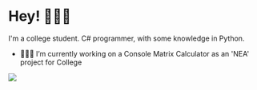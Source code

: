 # Hey! 🙋🏼‍♂️
I'm a college student. C# programmer, with some knowledge in Python.
- 👨🏼‍💻 I’m currently working on a Console Matrix Calculator as an 'NEA' project for College
<picture>
  <source
    srcset="https://github-readme-stats.vercel.app/api?username=ervinoks&theme=github_dark&rank_icon=github&show_icons=true&hide=prs,issues,contribs"
    media="(prefers-color-scheme: dark)"
  />
  <source
    srcset="https://github-readme-stats.vercel.app/api?username=ervinoks&theme=github&rank_icon=github&show_icons=true&hide=prs,issues,contribs"
    media="(prefers-color-scheme: light), (prefers-color-scheme: no-preference)"
  />
  <img src="https://github-readme-stats.vercel.app/api?username=ervinoks&theme=github&rank_icon=github&show_icons=true&hide=prs,issues,contribs" />
</picture>
